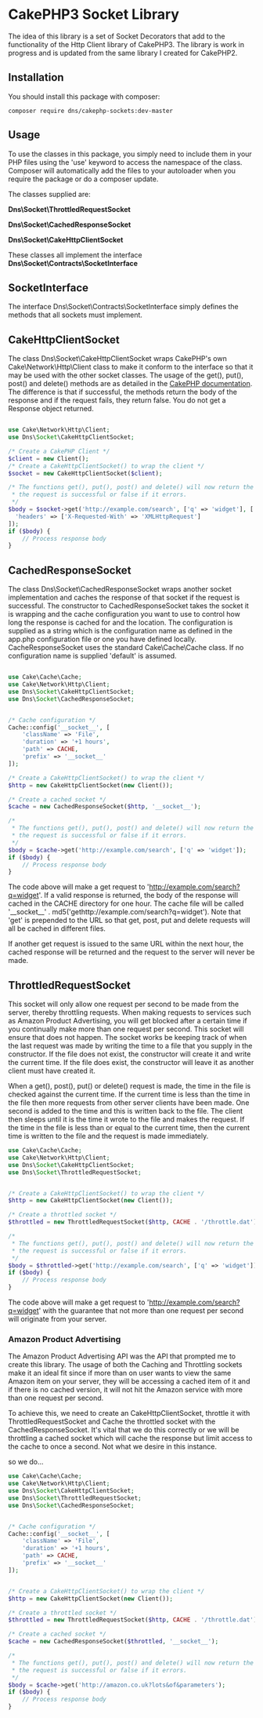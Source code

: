 # CakePHP3 Socket Library

The idea of this library is a set of Socket Decorators that add to the functionality of the Http Client library of CakePHP3. The library is work
in progress and is updated from the same library I created for CakePHP2.

## Installation

You should install this package with composer:

	composer require dns/cakephp-sockets:dev-master

## Usage

To use the classes in this package, you simply need to include them in your PHP files using the 'use' keyword to access the namespace of the class. Composer will automatically add the files to your autoloader when you require the package or do a composer update.

The classes supplied are:

__Dns\Socket\ThrottledRequestSocket__

__Dns\Socket\CachedResponseSocket__

__Dns\Socket\CakeHttpClientSocket__

These classes all implement the interface __Dns\Socket\Contracts\SocketInterface__

## SocketInterface

The interface Dns\Socket\Contracts\SocketInterface simply defines the methods that
all sockets must implement.

## CakeHttpClientSocket

The class Dns\Socket\CakeHttpClientSocket wraps CakePHP's own Cake\Network\Http\Client class
to make it conform to the interface so that it may be used with the other socket classes. The
usage of the get(), put(), post() and delete() methods are as detailed in the [CakePHP documentation](http://book.cakephp.org/3.0/en/core-libraries/httpclient.html). The difference is that if successful, the methods return the body of the response
and if the request fails, they return false. You do not get a Response object returned.

```php

use Cake\Network\Http\Client;
use Dns\Socket\CakeHttpClientSocket;

/* Create a CakePHP Client */
$client = new Client();
/* Create a CakeHttpClientSocket() to wrap the client */
$socket = new CakeHttpClientSocket($client);

/* The functions get(), put(), post() and delete() will now return the body of a response if
 * the request is successful or false if it errors.
 */
$body = $socket->get('http://example.com/search', ['q' => 'widget'], [
  'headers' => ['X-Requested-With' => 'XMLHttpRequest']
]);
if ($body) {
	// Process response body
}
```

## CachedResponseSocket

The class Dns\Socket\CachedResponseSocket wraps another socket implementation and caches the
response of that socket if the request is successful. The constructor to CachedResponseSocket takes
the socket it is wrapping and the cache configuration you want to use to control how long the
response is cached for and the location. The configuration is supplied as a string which is the
configuration name as defined in the app.php configuration file or one you have defined locally.
CacheResponseSocket uses the standard Cake\Cache\Cache class. If no configuration name is supplied
'default' is assumed.

```php

use Cake\Cache\Cache;
use Cake\Network\Http\Client;
use Dns\Socket\CakeHttpClientSocket;
use Dns\Socket\CachedResponseSocket;


/* Cache configuration */
Cache::config('__socket__', [
    'className' => 'File',
    'duration' => '+1 hours',
    'path' => CACHE,
    'prefix' => '__socket__'
]);

/* Create a CakeHttpClientSocket() to wrap the client */
$http = new CakeHttpClientSocket(new Client());

/* Create a cached socket */
$cache = new CachedResponseSocket($http, '__socket__');

/*
 * The functions get(), put(), post() and delete() will now return the body of a response if
 * the request is successful or false if it errors.
 */
$body = $cache->get('http://example.com/search', ['q' => 'widget']);
if ($body) {
	// Process response body
}
```
The code above will make a get request to 'http://example.com/search?q=widget'. If a valid response is
returned, the body of the response will cached in the CACHE directory for one hour. The cache file will be
called '\_\_socket\_\_' . md5('gethttp://example.com/search?q=widget'). Note that 'get' is prepended to the URL
so that get, post, put and delete requests will all be cached in different files.

If another get request is issued to the same URL within the next hour, the cached response will be returned
and the request to the server will never be made.

## ThrottledRequestSocket

This socket will only allow one request per second to be made from the server, thereby throttling requests.
When making requests to services such as Amazon Product Advertising, you will get blocked after a certain
time if you continually make more than one request per second. This socket will ensure that does not happen.
The socket works be keeping track of when the last request was made by writing the time to a file that you
supply in the constructor. If the file does not exist, the constructor will create it and write the current
time. If the file does exist, the constructor will leave it as another client must have created it.

When a get(), post(), put() or delete() request is made, the time in the file is checked against the current
time. If the current time is less than the time in the file then more requests from other server clients have
been made. One second is added to the time and this is written back to the file. The client then sleeps until
it is the time it wrote to the file and makes the request. If the time in the file is less than or equal to the
current time, then the current time is written to the file and the request is made immediately.

```php
use Cake\Cache\Cache;
use Cake\Network\Http\Client;
use Dns\Socket\CakeHttpClientSocket;
use Dns\Socket\ThrottledRequestSocket;


/* Create a CakeHttpClientSocket() to wrap the client */
$http = new CakeHttpClientSocket(new Client());

/* Create a throttled socket */
$throttled = new ThrottledRequestSocket($http, CACHE . '/throttle.dat');

/*
 * The functions get(), put(), post() and delete() will now return the body of a response if
 * the request is successful or false if it errors.
 */
$body = $throttled->get('http://example.com/search', ['q' => 'widget']);
if ($body) {
	// Process response body
}
```

The code above will make a get request to 'http://example.com/search?q=widget' with the guarantee that
not more than one request per second will originate from your server.

### Amazon Product Advertising

The Amazon Product Advertising API was the API that prompted me to create this library. The usage of both
the Caching and Throttling sockets make it an ideal fit since if more than on user wants to view the same
Amazon item on your server, they will be accessing a cached item of it and if there is no cached version,
it will not hit the Amazon service with more than one request per second.

To achieve this, we need to create an CakeHttpClientSocket, throttle it with ThrottledRequestSocket and
Cache the throttled socket with the CachedResponseSocket. It's vital that we do this correctly or we will
be throttling a cached socket which will cache the response but limit access to the cache to once a second.
Not what we desire in this instance.

so we do...

```php
use Cake\Cache\Cache;
use Cake\Network\Http\Client;
use Dns\Socket\CakeHttpClientSocket;
use Dns\Socket\ThrottledRequestSocket;
use Dns\Socket\CachedResponseSocket;


/* Cache configuration */
Cache::config('__socket__', [
    'className' => 'File',
    'duration' => '+1 hours',
    'path' => CACHE,
    'prefix' => '__socket__'
]);


/* Create a CakeHttpClientSocket() to wrap the client */
$http = new CakeHttpClientSocket(new Client());

/* Create a throttled socket */
$throttled = new ThrottledRequestSocket($http, CACHE . '/throttle.dat');

/* Create a cached socket */
$cache = new CachedResponseSocket($throttled, '__socket__');

/*
 * The functions get(), put(), post() and delete() will now return the body of a response if
 * the request is successful or false if it errors.
 */
$body = $cache->get('http://amazon.co.uk?lots&of&parameters');
if ($body) {
	// Process response body
}
```
